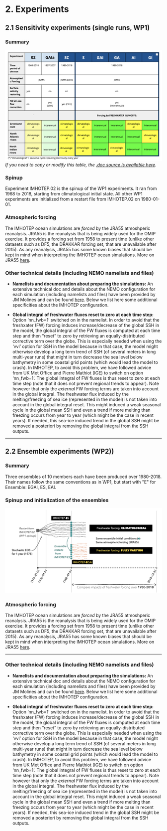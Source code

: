 # 2. Experiments

## 2.1 Sensitivity experiments (single runs, WP1)

### Summary
![nomenclature tab](./img/imhotep-nomenclature.png)
_If you need to copy or modify this table, the [.doc source is available here](https://docs.google.com/document/d/1m3G377QQNhBQuKkzkrCyFdv_b2QWe3Ko6V40d_PO8gI/edit?usp=sharing)_.

### Spinup 
Experiment IMHOTEP.02 is the spinup of the WP1 experiments. It ran from 1968 to 2018, starting from climatological initial state.  All other WP1 experiments are initialized from a restart file from IMHOTEP.02 on 1980-01-01.

### Atmospheric forcing
The IMHOTEP ocean simulations are _forced_ by the JRA55 atmoshperic reanalysis. JRA55 is the reanalysis that is being widely used for the OMIP exercise. It provides a forcing set from 1958 to present time (unlike other datasets such as DF5, the DRAKKAR forcing set, that are unavailable after 2015). As any reanalysis, JRA55 has some known biases that should be kept in mind when interpreting the IMHOTEP ocean simulations. More on JRA55 [here](https://climatedataguide.ucar.edu/climate-data/jra-55).

### Other technical details (including NEMO namelists and files) 

* __Namelists and documentation about preparing the simulations:__
An extensive technical doc and details about the NEMO configuration for each simulation (including namelists and files) have been provided by JM Molines and can be found [here](https://github.com/molines/IMHOTEP/tree/master/eORCA025).
Below we list here some additional specificities about the IMHOTEP configuration.

* __Global integral of freshwater fluxes reset to zero at each time step:__
Option ‘nn_fwb=1’ switched on in the namelist.  In order to avoid that the freshxater (FW) forcing induces increase/decrease of the global SSH in the model, the global  integral of the FW fluxes is computed at each time step and  then “reset” to zero by retrieving  an equally-distributed corrective term over the globe.
This is especially needed when using the ‘vvl’ option for SSH in the model because in that case, the model might otherwise develop  a long term trend of SSH (of several meters in long multi-year runs)  that might  in turn decrease the sea level below bathymetry in some coastal grid points (which would lead the model to crash). 
In IMHOTEP, to avoid this problem, we have followed advice from UK Met Office and Pierre Mathiot (IGE) to switch on option  ‘nn_fwb=1’. The global integral of FW fluxes is thus reset to zero at each time step (note that it does not prevent regional trends to appear).
Note however that only the _external_ FW forcing terms are taken into account in the global integral. The freshwater flux induced by the melting/freezing of sea ice (represented in the model) is not taken into account in the global integral reset. This might induced a weak seasonal cycle in the global mean SSH and even a trend if more melting than freezing occurs from year to year (which might be the case in recent years). If needed, this sea-ice induced trend in the global SSH might be removed a posteriori by removing the global integral from the SSH outputs.

---
## 2.2 Ensemble experiments (WP2))

### Summary
Three ensembles of 10 members each have been produced over 1980-2018. Their names follow the same conventions as in WP1, but start with "E" for Ensemble: EGAI, ES, EAI. 

### Spinup and initialization of the ensembles
![WP2 spinup and init](./img/WP2_spinup_init.png)

### Atmospheric forcing
The IMHOTEP ocean simulations are _forced_ by the JRA55 atmoshperic reanalysis. JRA55 is the reanalysis that is being widely used for the OMIP exercise. It provides a forcing set from 1958 to present time (unlike other datasets such as DF5, the DRAKKAR forcing set, that are unavailable after 2015). As any reanalysis, JRA55 has some known biases that should be kept in mind when interpreting the IMHOTEP ocean simulations. More on JRA55 [here](https://climatedataguide.ucar.edu/climate-data/jra-55).

---
### Other technical details (including NEMO namelists and files) 

* __Namelists and documentation about preparing the simulations:__
An extensive technical doc and details about the NEMO configuration for each simulation (including namelists and files) have been provided by JM Molines and can be found [here](https://github.com/molines/IMHOTEP/tree/master/eORCA025).
Below we list here some additional specificities about the IMHOTEP configuration.

* __Global integral of freshwater fluxes reset to zero at each time step:__
Option ‘nn_fwb=1’ switched on in the namelist.  In order to avoid that the freshxater (FW) forcing induces increase/decrease of the global SSH in the model, the global  integral of the FW fluxes is computed at each time step and  then “reset” to zero by retrieving  an equally-distributed corrective term over the globe.
This is especially needed when using the ‘vvl’ option for SSH in the model because in that case, the model might otherwise develop  a long term trend of SSH (of several meters in long multi-year runs)  that might  in turn decrease the sea level below bathymetry in some coastal grid points (which would lead the model to crash). 
In IMHOTEP, to avoid this problem, we have followed advice from UK Met Office and Pierre Mathiot (IGE) to switch on option  ‘nn_fwb=1’. The global integral of FW fluxes is thus reset to zero at each time step (note that it does not prevent regional trends to appear).
Note however that only the _external_ FW forcing terms are taken into account in the global integral. The freshwater flux induced by the melting/freezing of sea ice (represented in the model) is not taken into account in the global integral reset. This might induced a weak seasonal cycle in the global mean SSH and even a trend if more melting than freezing occurs from year to year (which might be the case in recent years). If needed, this sea-ice induced trend in the global SSH might be removed a posteriori by removing the global integral from the SSH outputs.

